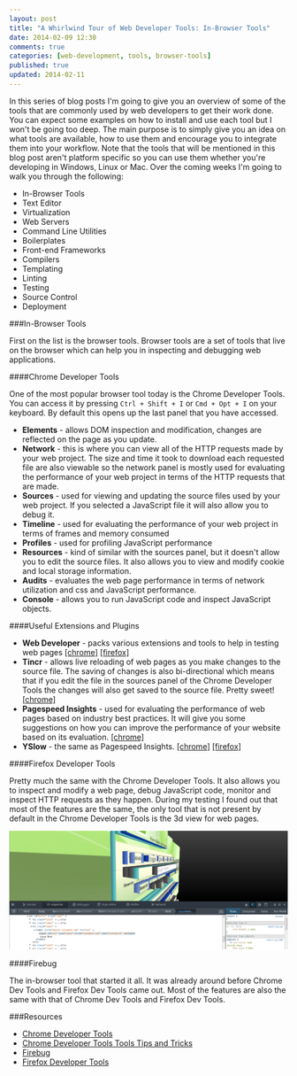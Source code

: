 ```yaml
---
layout: post
title: "A Whirlwind Tour of Web Developer Tools: In-Browser Tools"
date: 2014-02-09 12:30
comments: true
categories: [web-development, tools, browser-tools]
published: true
updated: 2014-02-11 
---
```


In this series of blog posts I'm going to give you an overview of some of the tools that are commonly used by web developers to get their work done. You can expect some examples on how to install and use each tool but I won't be going too deep. The main purpose is to simply give you an idea on what tools are available, how to use them and encourage you to integrate them into your workflow. Note that the tools that will be mentioned in this blog post aren't platform specific so you can use them whether you're developing in Windows, Linux or Mac. Over the coming weeks I'm going to walk you through the following:

 - In-Browser Tools
 - Text Editor
 - Virtualization
 - Web Servers
 - Command Line Utilities
 - Boilerplates
 - Front-end Frameworks
 - Compilers
 - Templating 
 - Linting
 - Testing
 - Source Control
 - Deployment

<!-- more -->

###In-Browser Tools

First on the list is the browser tools. Browser tools are a set of tools that live on the browser which can help you in inspecting and debugging web applications. 

####Chrome Developer Tools

One of the most popular browser tool today is the Chrome Developer Tools. You can access it by pressing `Ctrl + Shift + I` or `Cmd + Opt + I` on your keyboard. By default this opens up the last panel that you have accessed. 
 
 - **Elements** - allows DOM inspection and modification, changes are reflected on the page as you update.
 - **Network** - this is where you can view all of the HTTP requests made by your web project. The size and time it took to download each requested file are also viewable so the network panel is mostly used for evaluating the performance of your web project in terms of the HTTP requests that are made.
 - **Sources** - used for viewing and updating the source files used by your web project. If you selected a JavaScript file it will also allow you to debug it.
 - **Timeline** - used for evaluating the performance of your web project in terms of frames and memory consumed 
 - **Profiles** - used for profiling JavaScript performance
 - **Resources** - kind of similar with the sources panel, but it doesn't allow you to edit the source files. It also allows you to view and modify cookie and local storage information.
 - **Audits** - evaluates the web page performance in terms of network utilization and css and JavaScript performance.
 - **Console** - allows you to run JavaScript code and inspect JavaScript objects.


####Useful Extensions and Plugins

 - **Web Developer** - packs various extensions and tools to help in testing web pages [[chrome]](https://chrome.google.com/webstore/detail/web-developer/bfbameneiokkgbdmiekhjnmfkcnldhhm) [[firefox]](https://addons.mozilla.org/en-US/firefox/addon/web-developer/)
 - **Tincr** - allows live reloading of web pages as you make changes to the source file. The saving of changes is also bi-directional which means that if you edit the file in the sources panel of the Chrome Developer Tools the changes will also get saved to the source file. Pretty sweet! [[chrome]](https://chrome.google.com/webstore/detail/tincr/lfjbhpnjiajjgnjganiaggebdhhpnbih?hl=en)
 - **Pagespeed Insights** - used for evaluating the performance of web pages based on industry best practices. It will give you some suggestions on how you can improve the performance of your website based on its evaluation. [[chrome]](https://chrome.google.com/webstore/detail/pagespeed-insights-by-goo/gplegfbjlmmehdoakndmohflojccocli?hl=en) 
 - **YSlow** - the same as Pagespeed Insights. [[chrome]](https://chrome.google.com/webstore/detail/yslow/ninejjcohidippngpapiilnmkgllmakh) [[firefox]](https://addons.mozilla.org/en-US/firefox/addon/yslow/)


####Firefox Developer Tools

Pretty much the same with the Chrome Developer Tools. It also allows you to inspect and modify a web page, debug JavaScript code, monitor and inspect HTTP requests as they happen. During my testing I found out that most of the features are the same, the only tool that is not present by default in the Chrome Developer Tools is the 3d view for web pages. 

![3d view](/images/posts/whirlwind_tour_web_developer_tools/3dview.png)


####Firebug

The in-browser tool that started it all. It was already around before Chrome Dev Tools and Firefox Dev Tools came out. Most of the features are also the same with that of Chrome Dev Tools and Firefox Dev Tools. 


###Resources

 - [Chrome Developer Tools](https://developers.google.com/chrome-developer-tools/)
 - [Chrome Developer Tools Tools Tips and Tricks](https://developers.google.com/chrome-developer-tools/docs/tips-and-tricks)
 - [Firebug](https://getfirebug.com/faq/)
 - [Firefox Developer Tools](https://developer.mozilla.org/en/docs/Tools)